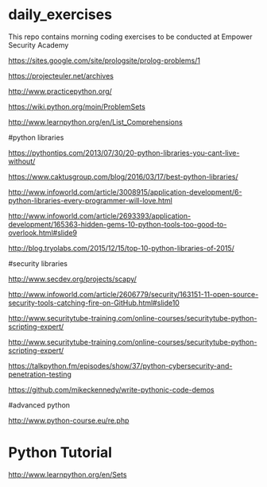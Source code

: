 # daily_exercises
This repo contains morning coding exercises to be conducted at Empower Security Academy


https://sites.google.com/site/prologsite/prolog-problems/1

https://projecteuler.net/archives

http://www.practicepython.org/

https://wiki.python.org/moin/ProblemSets

http://www.learnpython.org/en/List_Comprehensions

#python libraries

https://pythontips.com/2013/07/30/20-python-libraries-you-cant-live-without/

https://www.caktusgroup.com/blog/2016/03/17/best-python-libraries/

http://www.infoworld.com/article/3008915/application-development/6-python-libraries-every-programmer-will-love.html

http://www.infoworld.com/article/2693393/application-development/165363-hidden-gems-10-python-tools-too-good-to-overlook.html#slide9

http://blog.tryolabs.com/2015/12/15/top-10-python-libraries-of-2015/

#security libraries

http://www.secdev.org/projects/scapy/

http://www.infoworld.com/article/2606779/security/163151-11-open-source-security-tools-catching-fire-on-GitHub.html#slide10

http://www.securitytube-training.com/online-courses/securitytube-python-scripting-expert/

http://www.securitytube-training.com/online-courses/securitytube-python-scripting-expert/

https://talkpython.fm/episodes/show/37/python-cybersecurity-and-penetration-testing

https://github.com/mikeckennedy/write-pythonic-code-demos

#advanced python

http://www.python-course.eu/re.php

# Python Tutorial


http://www.learnpython.org/en/Sets
